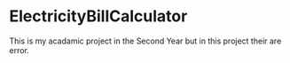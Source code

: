 # ElectricityBillCalculator
This is my acadamic project in the Second Year but in this project their are error. 
